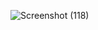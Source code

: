 ![Screenshot (118)](https://github.com/rohannakum/Find-the-largest-amoung-three-number/assets/135227957/60ec599e-e766-4615-9b00-f59516fa8162)
